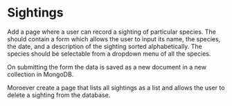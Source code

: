 Sightings
=========

Add a page where a user can record a sighting of particular species. The should contain a form which allows the user to input its name, the species, the date, and a description of the sighting sorted alphabetically. The species should be selectable from a dropdown menu of all the species.

On submitting the form the data is saved as a new document in a new collection in MongoDB.

Moroever create a page that lists all sightings as a list and allows the user to delete a sighting from the database.